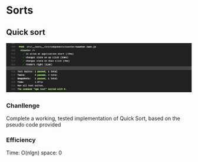 # Sorts

## Quick sort
![](./quick-sort.png)


### Chanllenge
Complete a working, tested implementation of Quick Sort, based on the pseudo code provided

### Efficiency
Time: O(nlgn)
space: 0
